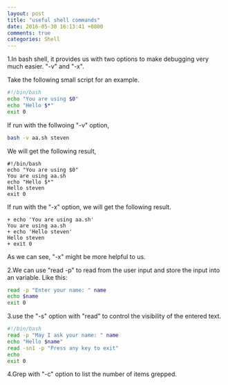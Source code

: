 ```yaml
---
layout: post
title: "useful shell commands"
date: 2016-05-30 16:13:41 +0800
comments: true
categories: Shell
---
```

1.In bash shell, it provides us with two options to make debugging very much easier. "-v" and "-x".

Take the following small script for an example.

```sh
#!/bin/bash
echo "You are using $0"
echo "Hello $*"
exit 0
```

If run with the follwoing "-v" option, 

```sh
bash -v aa.sh steven
```

We will get the following result,

```
#!/bin/bash
echo "You are using $0"
You are using aa.sh
echo "Hello $*"
Hello steven
exit 0
```

If run with the "-x" option, we will get the following result.

```
+ echo 'You are using aa.sh'
You are using aa.sh
+ echo 'Hello steven'
Hello steven
+ exit 0
```

As we can see, "-x" might be more helpful to us.


2.We can use "read -p" to read from the user input and store the input into an variable. Like this:

```sh
read -p "Enter your name: " name
echo $name
exit 0
```

3.use the "-s" option with "read" to control the visibility of the entered text.

```sh
#!/bin/bashread -p "May I ask your name: " nameecho "Hello $name"read -sn1 -p "Press any key to exit"echoexit 0
```

4.Grep with "-c" option to list the number of items grepped.